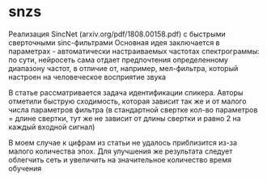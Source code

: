 # snzs
Реализация SincNet (arxiv.org/pdf/1808.00158.pdf) с быстрыми сверточными sinc-фильтрами
Основная идея заключается в параметрах - автоматически настраиваемых частотах спектрограммы: по сути, нейросеть
сама отдает предпочтения определенному диапазону частот, в отличие от, например, мел-фильтра, который настроен
на человеческое восприятие звука

В статье рассматривается задача идентификации спикера. Авторы отметили быструю сходимость, которая зависит так же
и от малого числа параметров фильтра (в стандартной свертке кол-во параметров = длине свертки, тут же
не зависит от длины свертки и равно 2 на каждый входной сигнал)

В моем случае к цифрам из статьи не удалось приблизится из-за малого количества эпох. Для улучшения же результата
следует облегчить сеть и увеличить на значительное количество время обучения
